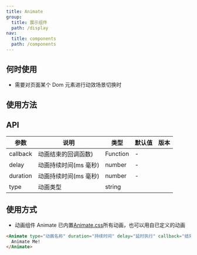 ```yaml
---
title: Animate
group:
  title: 展示组件
  path: /display
nav:
  title: components
  path: /components
---
```


## 何时使用

- 需要对页面某个 Dom 元素进行动效场景切换时

## 使用方法
<code src="./demo/basic.jsx"></code>

## API

| 参数     | 说明                  | 类型     | 默认值 | 版本 |
| -------- | --------------------- | -------- | ------ | ---- |
| callback | 动画结束的回调函数)   | Function | -      |      |
| delay    | 动画持续时间(ms 毫秒) | number   | -      |      |
| duration | 动画持续时间(ms 毫秒) | number   | -      |      |
| type     | 动画类型              | string   |        |      |

## 使用方式

- 动画组件 Animate 已内置[Animate.css](https://daneden.github.io/animate.css/)所有动画，也可以用自已定义的动画

```html
<Animate type="动画名称" duration="持续时间" delay="延时执行" callback="结束后回调">
  Animate Me!
</Animate>
```
